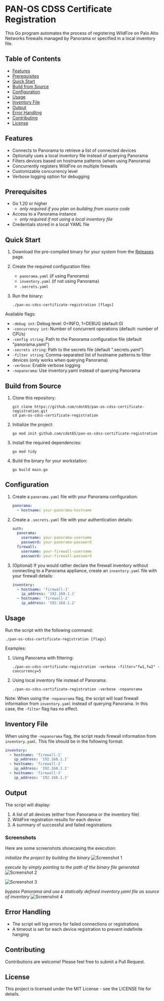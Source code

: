 # PAN-OS CDSS Certificate Registration

This Go program automates the process of registering WildFire on Palo Alto Networks firewalls managed by Panorama or specified in a local inventory file.

## Table of Contents

- [Features](#features)
- [Prerequisites](#prerequisites)
- [Quick Start](#quick-start)
- [Build from Source](#build-from-source)
- [Configuration](#configuration)
- [Usage](#usage)
- [Inventory File](#inventory-file)
- [Output](#output)
- [Error Handling](#error-handling)
- [Contributing](#contributing)
- [License](#license)

## Features

- Connects to Panorama to retrieve a list of connected devices
- Optionally uses a local inventory file instead of querying Panorama
- Filters devices based on hostname patterns (when using Panorama)
- Concurrently registers WildFire on multiple firewalls
- Customizable concurrency level
- Verbose logging option for debugging

## Prerequisites

- Go 1.20 or higher
  - *only required if you plan on building from source code*
- Access to a Panorama instance
   - *only required if not using a local inventory file*
- Credentials stored in a local YAML file

## Quick Start

1. Download the pre-compiled binary for your system from the [Releases](https://github.com/cdot65/pan-os-cdss-certificate-registration/releases) page.

2. Create the required configuration files:
   - `panorama.yaml` (if using Panorama)
   - `inventory.yaml` (if not using Panorama)
   - `.secrets.yaml`

3. Run the binary:

    ```
    ./pan-os-cdss-certificate-registration [flags]
    ```

Available flags:

- `-debug int`: Debug level: 0=INFO, 1=DEBUG (default 0)
- `-concurrency int`: Number of concurrent operations (default: number of CPUs)
- `-config string`: Path to the Panorama configuration file (default "panorama.yaml")
- `-secrets string`: Path to the secrets file (default ".secrets.yaml")
- `-filter string`: Comma-separated list of hostname patterns to filter devices (only works when querying Panorama)
- `-verbose`: Enable verbose logging
- `-nopanorama`: Use inventory.yaml instead of querying Panorama

## Build from Source

1. Clone this repository:

    ```
    git clone https://github.com/cdot65/pan-os-cdss-certificate-registration.git
    cd pan-os-cdss-certificate-registration
    ```

2. Initialize the project:

    ```
    go mod init github.com/cdot65/pan-os-cdss-certificate-registration
    ```

3. Install the required dependencies:

    ```
    go mod tidy
    ```

4. Build the binary for your workstation:

    ```
    go build main.go
    ```

## Configuration

1. Create a `panorama.yaml` file with your Panorama configuration:

    ```yaml
    panorama:
      - hostname: your-panorama-hostname
    ```

2. Create a `.secrets.yaml` file with your authentication details:

    ```yaml
    auth:
      panorama:
        username: your-panorama-username
        password: your-panorama-password
      firewall:
        username: your-firewall-username
        password: your-firewall-password
    ```

3. (Optional) If you would rather declare the firewall inventory without connecting to a Panorama appliance, create an `inventory.yaml` file with your firewall details:

    ```yaml
    inventory:
      - hostname: 'firewall-1'
        ip_address: '192.168.1.1'
      - hostname: 'firewall-2'
        ip_address: '192.168.1.2'
    ```

## Usage

Run the script with the following command:

```
./pan-os-cdss-certificate-registration [flags]
```

Examples:

1. Using Panorama with filtering:
   ```
   ./pan-os-cdss-certificate-registration -verbose -filter="fw1,fw2" -concurrency=5
   ```

2. Using local inventory file instead of Panorama:
   ```
   ./pan-os-cdss-certificate-registration -verbose -nopanorama
   ```

Note: When using the `-nopanorama` flag, the script will load firewall information from `inventory.yaml` instead of querying Panorama. In this case, the `-filter` flag has no effect.

## Inventory File

When using the `-nopanorama` flag, the script reads firewall information from `inventory.yaml`. This file should be in the following format:

```yaml
inventory:
  - hostname: 'firewall-1'
    ip_address: '192.168.1.1'
  - hostname: 'firewall-2'
    ip_address: '192.168.1.2'
  - hostname: 'firewall-3'
    ip_address: '192.168.1.3'
```

## Output

The script will display:

1. A list of all devices (either from Panorama or the inventory file)
2. WildFire registration results for each device
3. A summary of successful and failed registrations

### Screenshots

Here are some screenshots showcasing the execution:

_initialize the project by building the binary_
![Screenshot 1](screenshots/screenshot1.png)

_execute by simply pointing to the path of the binary file generated_
![Screenshot 2](screenshots/screenshot2.png)

![Screenshot 3](screenshots/screenshot3.png)

_bypass Panorama and use a statically defined inventory.yaml file as source of inventory_
![Screenshot 4](screenshots/screenshot4.png)

## Error Handling

- The script will log errors for failed connections or registrations
- A timeout is set for each device registration to prevent indefinite hanging

## Contributing

Contributions are welcome! Please feel free to submit a Pull Request.

## License

This project is licensed under the MIT License - see the LICENSE file for details.